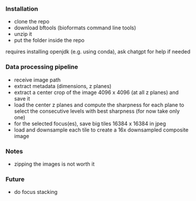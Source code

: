 
### Installation
- clone the repo
- download bftools (bioformats command line tools)
- unzip it
- put the folder inside the repo

requires installing openjdk (e.g. using conda), ask chatgpt for help if needed

### Data processing pipeline
- receive image path
- extract metadata (dimensions, z planes)
- extract a center crop of the image 4096 x 4096 (at all z planes) and save it
- load the center z planes and compute the sharpness for each plane to select the consecutive levels with best sharpness (for now take only one)
- for the selected focus(es), save big tiles 16384 x 16384 in jpeg
- load and downsample each tile to create a 16x downsampled composite image

### Notes

- zipping the images is not worth it

### Future
- do focus stacking


